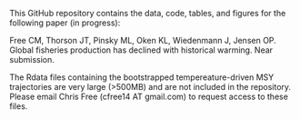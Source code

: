 
This GitHub repository contains the data, code, tables, and figures for the following paper (in progress):

Free CM, Thorson JT, Pinsky ML, Oken KL, Wiedenmann J, Jensen OP. Global fisheries production has declined with historical warming. Near submission.

The Rdata files containing the bootstrapped tempereature-driven MSY trajectories are very large (>500MB) and are not included in the repository. Please email Chris Free (cfree14 AT gmail.com) to request access to these files.
